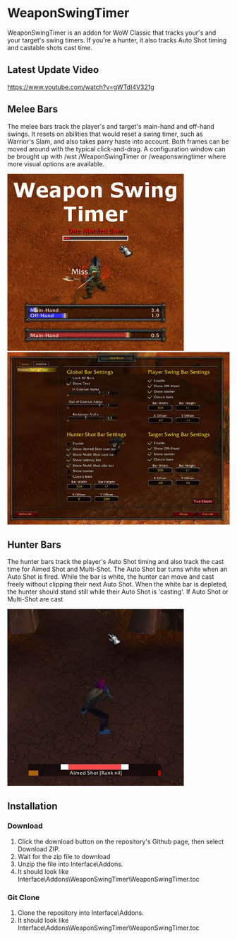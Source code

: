 # WeaponSwingTimer
WeaponSwingTimer is an addon for WoW Classic that tracks your's and your target's swing timers. If you're a hunter, it also tracks Auto Shot timing and castable shots cast time.

## Latest Update Video
https://www.youtube.com/watch?v=gWTdI4V321g

## Melee Bars
The melee bars track the player's and target's main-hand and off-hand swings. It resets on abilities that would reset a swing timer, such as Warrior's Slam, and also takes parry haste into account. Both frames can be moved around with the typical click-and-drag. A configuration window can be brought up with /wst /WeaponSwingTimer or /weaponswingtimer where more visual options are available.

![alt text](Images/CurseImage.png)
![alt text](Images/ConfigWindow.png)

## Hunter Bars
The hunter bars track the player's Auto Shot timing and also track the cast time for Aimed Shot and Multi-Shot. The Auto Shot bar turns white when an Auto Shot is fired. While the bar is white, the hunter can move and cast freely without clipping their next Auto Shot. When the white bar is depleted, the hunter should stand still while their Auto Shot is 'casting'. If Auto Shot or Multi-Shot are cast

![alt text](Images/HunterBar.png)

## Installation
### Download
1. Click the download button on the repository's Github page, then select Download ZIP.
2. Wait for the zip file to download
3. Unzip the file into Interface\Addons.
4. It should look like Interface\Addons\WeaponSwingTimer\WeaponSwingTimer.toc
### Git Clone
1. Clone the repository into Interface\Addons.
2. It should look like Interface\Addons\WeaponSwingTimer\WeaponSwingTimer.toc
